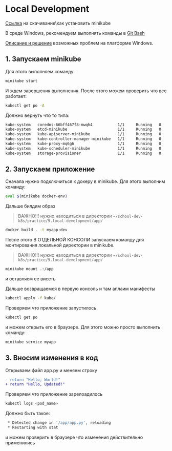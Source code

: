 # Local Development

[Ссылка](https://kubernetes.io/ru/docs/tasks/tools/install-minikube/) на скачивание\как установить minikube 

В среде Windows, рекомендуем выполнять команды в [Git Bash](https://git-scm.com/downloads) 

[Описание и решение](https://gitlab.slurm.io/semrush/devk8s/-/blob/a.egorov/practice/12.local-development/problems_window.md) возможных проблем на платформе Windows.  

## 1. Запускаем minikube

Для этого выполняем команду:

```bash
minikube start
```

И ждем завершения выполнения. После этого можем проверить что все работает:

```bash
kubectl get po -A
```

Должно вернуть что то типа:

```bash
kube-system   coredns-66bff467f8-mwqh4           1/1     Running   0          5m
kube-system   etcd-minikube                      1/1     Running   0          5m
kube-system   kube-apiserver-minikube            1/1     Running   0          5m
kube-system   kube-controller-manager-minikube   1/1     Running   0          5m
kube-system   kube-proxy-mq6g6                   1/1     Running   0          5m
kube-system   kube-scheduler-minikube            1/1     Running   0          5m
kube-system   storage-provisioner                1/1     Running   0         5m
```

## 2. Запускаем приложение

Сначала нужно подключиться к докеру в minikube. Для этого выполним команду:

```bash
eval $(minikube docker-env)
```

Дальше билдим образ

> ВАЖНО!!! нужно находиться в директории `~/school-dev-k8s/practice/9.local-development/app/`

```bash
docker build . -t myapp:dev
```

После этого В ОТДЕЛЬНОЙ КОНСОЛИ запускаем команду для монтирования
локальной директории в minikube.

> ВАЖНО!!! нужно находиться в директории `~/school-dev-k8s/practice/9.local-development/app/`

```bash
minikube mount .:/app
```

и оставляем ее висеть

Дальше возвращаемся в первую консоль и там аплаим манифесты

```bash
kubectl apply -f kube/
```

Проверяем что приложение запустилось

```bash
kubectl get po
```

и можем открыть его в браузере. Для этого можно просто выполнить команду:

```bash
minikube service myapp
```

## 3. Вносим изменения в код

Открываем файл app.py
и меняем строку

```diff
- return "Hello, World!"
+ return "Hello, Updated!"
```
Проверяем что приложение зарелоадилось

```bash
kubectl logs <pod_name>
```

Должно быть такое:

```bash
 * Detected change in '/app/app.py', reloading
 * Restarting with stat
```

и можем проверить в браузере что изменения действительно применились
